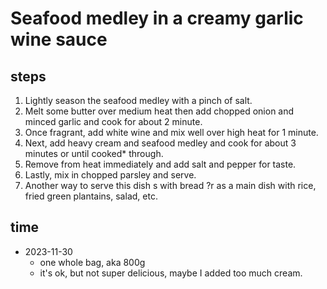 # Seafood medley in a creamy garlic wine sauce

## steps
1. Lightly season the seafood medley with a pinch of salt. 
2. Melt some butter over medium heat then add chopped onion and minced garlic and cook for about 2 minute. 
3. Once fragrant, add white wine and mix well over high heat for 1 minute. 
4. Next, add heavy cream and seafood medley and cook for about 3 minutes or until cooked* through. 
5. Remove from heat immediately and add salt and pepper for taste. 
6. Lastly, mix in chopped parsley and serve. 
7. Another way to serve this dish s with bread ?r as a main dish with rice, fried green plantains, salad, etc.

## time
- 2023-11-30
  - one whole bag, aka 800g
  - it's ok, but not super delicious, maybe I added too much cream. 
